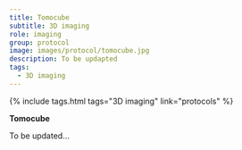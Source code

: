```yaml
---
title: Tomocube
subtitle: 3D imaging
role: imaging
group: protocol
image: images/protocol/tomocube.jpg
description: To be updapted
tags:
  - 3D imaging
---
```


{%
  include tags.html
  tags="3D imaging"
  link="protocols"
%}

<strong>Tomocube</strong>

To be updated...
